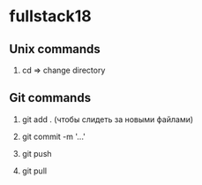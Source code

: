 # fullstack18



## Unix commands

1. cd => change directory



## Git commands
1. git add . (чтобы слидеть за новыми файлами)
2. git commit -m '...'
3. git push


4. git pull